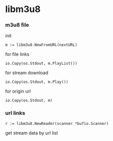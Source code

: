# libm3u8


###  m3u8 file 

init

```
m := libm3u8.NewFromURL(nextURL)
```

for file links

```
io.Copy(os.Stdout, m.PlayList())
```

for stream download
```
io.Copy(os.Stdout, m.Play())
```

for origin url
```
io.Copy(os.Stdout, m)
```



### url links

```
r := libm3u8.NewReader(scanner *bufio.Scanner)
```

get stream data by url list

